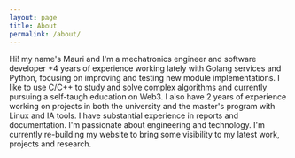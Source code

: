 ```yaml
---
layout: page
title: About
permalink: /about/
---
```


Hi! my name's Mauri and I'm a mechatronics engineer and software developer
+4 years of experience working lately with Golang services and Python,
focusing on improving and testing new module implementations. I like to use C/C++ to 
study and solve complex algorithms and currently pursuing a self-taugh education on Web3. 
I also have 2 years of experience working on projects in both the university and
the master's program with Linux and IA tools. 
I have substantial experience in reports and documentation.
I'm passionate about engineering and technology. I'm currently re-building my website 
to bring some visibility to my latest work, projects and research.

